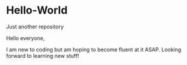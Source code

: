 # Hello-World
Just another repository

Hello everyone,

I am new to coding but am hoping to become fluent at it ASAP. Looking forward to learning new stuff!
